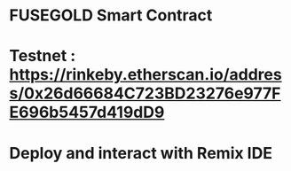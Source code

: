 # FUSEGOLD Smart Contract
# Testnet : https://rinkeby.etherscan.io/address/0x26d66684C723BD23276e977FE696b5457d419dD9

# Deploy and interact with Remix IDE
